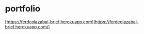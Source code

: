 # portfolio

[https://ferdeolazabal-brief.herokuapp.com](https://ferdeolazabal-brief.herokuapp.com/)
